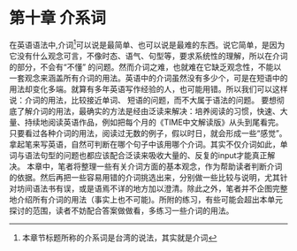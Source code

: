 # 第十章 介系词

在英语语法中,介词[^ 1]可以说是最简单、也可以说是最难的东西。说它简单，是因为它没有什么观念可言，不像时态、语气、句型等，要求系统性的理解，所以在介词的部分，不会有“不懂” 的问题。然而介词之难，也就难在它缺乏观念性，不能以一套观念来涵盖所有介词的用法。英语中的介词虽然没有多少个，可是在短语中的用法却变化多端。就算有多年英语写作经验的人，也可能用错。所以我们可以这样说：介词的用法，比较接近单词、 短语的问题，而不大属于语法的问题。
要想彻底了解介词的用法，最确实的方法是经由泛读来解决：培养阅读的习惯，快速、大量、持续地阅读英语作品，例如把每个月的《TIME中文解读版》从头到尾看完。只要看过各种介词的用法，阅读过无数的例子，假以时日，就会形成一些“感觉”。 拿起笔来写英语，自然可判断在哪个句子中该用哪个介词。其实不仅介词如此，单词与语法句型的问题也都应该配合泛读来吸收大量的、反复的input才能真正解决。
本章中，笔者将整理一些有关介词方面的基本观念，作为帮助读者判断介词的依据。然后再把一些容易用错的介词挑选出来，分别做一些比较与说明，尤其针对坊间语法书有误，或是语焉不详的地方加以澄清。除此之外，笔者并不企图完整地介绍所有介词的用法（事实上也不可能)。所附的练习，有些可能会超出本单元探讨的范围，读者不妨配合答案做做看，多练习一些介词的用法。  

[^1]: 本章节标题所称的介系词是台湾的说法，其实就是介词